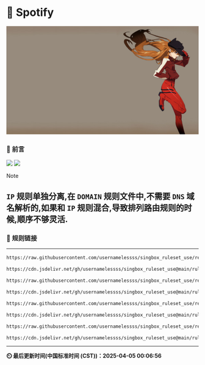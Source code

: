 
# 🧸 Spotify
![](https://raw.githubusercontent.com/usernamelessss/picture-bed/main/images/202504042256831.jpg)
### 📣 前言
![](https://shields.io/badge/-移除重复规则-ff69b4) ![](https://shields.io/badge/-IP&nbsp;规则单独存放不与&nbsp;DOMAIN&nbsp;等混合-green)
> [!NOTE]
**`IP` 规则单独分离,在 `DOMAIN` 规则文件中,不需要 `DNS` 域名解析的,如果和 `IP` 规则混合,导致排列路由规则的时候,顺序不够灵活.**
---

###  🔗 规则链接
---

```url
https://raw.githubusercontent.com/usernamelessss/singbox_ruleset_use/refs/heads/main/rule/Spotify/Spotify_IP.json
```

```url
https://cdn.jsdelivr.net/gh/usernamelessss/singbox_ruleset_use@main/rule/Spotify/Spotify_IP.json
```

```url
https://raw.githubusercontent.com/usernamelessss/singbox_ruleset_use/refs/heads/main/rule/Spotify/Spotify_IP.srs
```

```url
https://cdn.jsdelivr.net/gh/usernamelessss/singbox_ruleset_use@main/rule/Spotify/Spotify_IP.srs
```

```url
https://raw.githubusercontent.com/usernamelessss/singbox_ruleset_use/refs/heads/main/rule/Spotify/Spotify_No_IP.json
```

```url
https://cdn.jsdelivr.net/gh/usernamelessss/singbox_ruleset_use@main/rule/Spotify/Spotify_No_IP.json
```

```url
https://raw.githubusercontent.com/usernamelessss/singbox_ruleset_use/refs/heads/main/rule/Spotify/Spotify_No_IP.srs
```

```url
https://cdn.jsdelivr.net/gh/usernamelessss/singbox_ruleset_use@main/rule/Spotify/Spotify_No_IP.srs
```

---
**⏲️ 最后更新时间(中国标准时间 (CST))：2025-04-05 00:06:56**